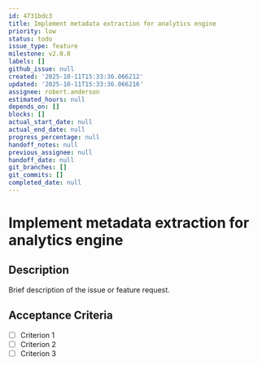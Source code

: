 ```yaml
---
id: 4731bdc3
title: Implement metadata extraction for analytics engine
priority: low
status: todo
issue_type: feature
milestone: v2.0.0
labels: []
github_issue: null
created: '2025-10-11T15:33:36.066212'
updated: '2025-10-11T15:33:36.066216'
assignee: robert.anderson
estimated_hours: null
depends_on: []
blocks: []
actual_start_date: null
actual_end_date: null
progress_percentage: null
handoff_notes: null
previous_assignee: null
handoff_date: null
git_branches: []
git_commits: []
completed_date: null
---
```


# Implement metadata extraction for analytics engine

## Description

Brief description of the issue or feature request.

## Acceptance Criteria

- [ ] Criterion 1
- [ ] Criterion 2
- [ ] Criterion 3